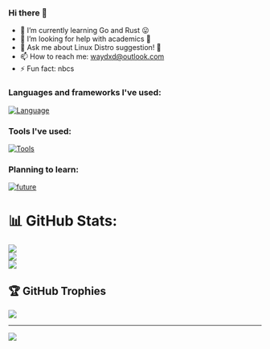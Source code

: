### Hi there 👋
- 🌱 I’m currently learning Go and Rust 😛
- 🤔 I’m looking for help with academics 🤕
- 💬 Ask me about Linux Distro suggestion! 🤩
- 📫 How to reach me: waydxd@outlook.com
- ⚡ Fun fact: nbcs

### Languages and frameworks I've used:
[![Language](https://skillicons.dev/icons?i=js,ts,html,css,go,cpp,c,python,php,nodejs,vuejs,laravel,sklearn,java)](https://skillicons.dev)
### Tools I've used:
[![Tools](https://skillicons.dev/icons?i=mysql,sqlite,redis,vite,git,npm,yarn,docker,postman,bash,arch,linux,wordpress)](https://skillicons.dev)
### Planning to learn:
[![future](https://skillicons.dev/icons?i=rust,kotlin,qt,cs)](https://skillicons.dev) 


# 📊 GitHub Stats:
![](https://github-readme-stats.vercel.app/api?username=waydxd&theme=dark&hide_border=false&include_all_commits=false&count_private=false)<br/>
![](https://github-readme-streak-stats.herokuapp.com/?user=waydxd&theme=dark&hide_border=false)<br/>
![](https://github-readme-stats.vercel.app/api/top-langs/?username=waydxd&theme=dark&hide_border=false&include_all_commits=false&count_private=false&layout=compact)

## 🏆 GitHub Trophies
![](https://github-profile-trophy.vercel.app/?username=waydxd&theme=nord&no-frame=false&no-bg=true&margin-w=4)

---
[![](https://visitcount.itsvg.in/api?id=waydxd&icon=0&color=0)](https://visitcount.itsvg.in)

<!-- Proudly created with GPRM ( https://gprm.itsvg.in ) -->
<!--
**waydxd/waydxd** is a ✨ _special_ ✨ repository because its `README.md` (this file) appears on your GitHub profile.

Here are some ideas to get you started:

- 🔭 I’m currently working on ...
- 🌱 I’m currently learning OOP, Computer Organization, Machine Learning
- 👯 I’m looking to collaborate on 
- 🤔 I’m looking for help with ...
- 💬 Ask me about 
- 📫 How to reach me: 
- 😄 Pronouns: He/His
- ⚡ Fun fact: 
-->
